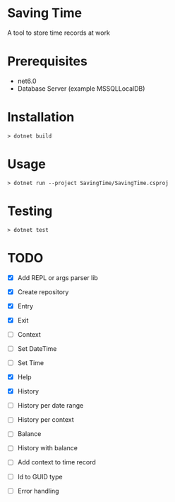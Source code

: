 # Saving Time

A tool to store time records at work

# Prerequisites
- net6.0
- Database Server (example MSSQLLocalDB)

# Installation
```
> dotnet build
```

# Usage
```
> dotnet run --project SavingTime/SavingTime.csproj
```

# Testing
```
> dotnet test
```

# TODO
- [x] Add REPL or args parser lib
- [x] Create repository
- [x] Entry
- [x] Exit
- [ ] Context
- [ ] Set DateTime
- [ ] Set Time
- [x] Help
- [x] History
- [ ] History per date range
- [ ] History per context
- [ ] Balance
- [ ] History with balance
- [ ] Add context to time record
- [ ] Id to GUID type
- [ ] Error handling

